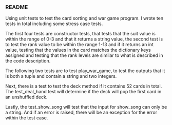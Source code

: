 ### README

Using unit tests to test the card sorting and war game program.
I wrote ten tests in total including some stress case tests.

The first four tests are constructor tests, that tests that the suit value is within the range of 0-3 and that it returns a string value, the second test is to test the rank value to be within the range 1-13 and if it returns an int value, testing that the values in the card matches the dictionary keys assigned and testing that the rank levels are similar to what is described in the code description.

The following two tests are to test play_war_game, to test the outputs that it is both a tuple and contain a string and two integers.

Next, there is a test to test the deck method if it contains 52 cards in total. The test_deal_hand test will determine if the deck will pop the first card in an unshuffled deck.

Lastly, the test_show_song will test that the input for show_song can only be a string. And if an error is raised, there will be an exception for the error within the test case.
